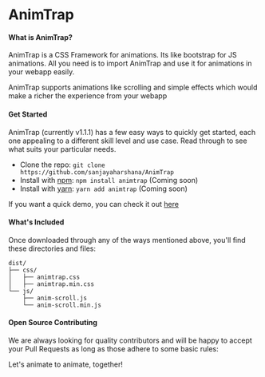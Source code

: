 # AnimTrap

<h4>What is AnimTrap?</h4>

<p>AnimTrap is a CSS Framework for animations. Its like bootstrap for JS animations. All you need is to import AnimTrap and use it for animations in your webapp easily.<p>
<p>AnimTrap supports animations like scrolling and simple effects which would make a richer the experience from your webapp</p>



<h4>Get Started</h4>

<p>AnimTrap (currently v1.1.1) has a few easy ways to quickly get started, each one appealing to a different skill level and use case. Read through to see what suits your particular needs.</p>

- Clone the repo: `git clone https://github.com/sanjayaharshana/AnimTrap`
- Install with [npm](https://www.npmjs.com/): `npm install animtrap` (Coming soon)
- Install with [yarn](https://yarnpkg.com/): `yarn add animtrap` (Coming soon)

<p>If you want a quick demo, you can check it out <a href="http://sourcewalletdev.com/AnimTrap/Demos/">here</a></p>


<h4>What's Included</h4>

<p>Once downloaded through any of the ways mentioned above, you'll find these directories and files:</p>

```
dist/
├── css/
│   ├── animtrap.css
│   ├── animtrap.min.css
└── js/
    ├── anim-scroll.js
    └── anim-scroll.min.js
```

<h4>Open Source Contributing</h4>

<p>We are always looking for quality contributors and will be happy to accept your Pull Requests as long as those adhere to some basic rules:</p>
<p>Let's animate to animate, together!</p>